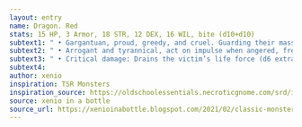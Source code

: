 ```yaml
---
layout: entry 
name: Dragon. Red
stats: 15 HP, 3 Armor, 18 STR, 12 DEX, 16 WIL, bite (d10+d10)
subtext1: " • Gargantuan, proud, greedy, and cruel. Guarding their massive hoards atop the highest mountains, these are the most dangerous dragons of existence."
subtext2: " • Arrogant and tyrannical, act on impulse when angered, frequently wiping out civilizations as a show of power."
subtext3: " • Critical damage: Drains the victim’s life force (d6 extra STR damage)."
subtext4: 
author: xenio
inspiration: TSR Monsters
inspiration_source: https://oldschoolessentials.necroticgnome.com/srd/index.php/Monster_Descriptions
source: xenio in a bottle
source_url: https://xenioinabottle.blogspot.com/2021/02/classic-monsters-for-cairnito-part-1.html
---
```

